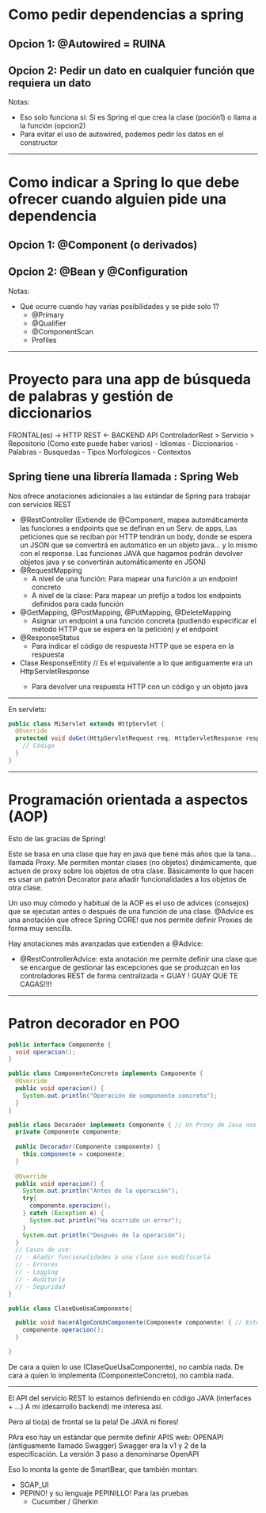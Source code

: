 
# Como pedir dependencias a spring

## Opcion 1: @Autowired = RUINA
## Opcion 2: Pedir un dato en cualquier función que requiera un dato

Notas: 
- Eso solo funciona si: Si es Spring el que crea la clase (poción1) o llama a la función (opcion2)
- Para evitar el uso de autowired, podemos pedir los datos en el constructor

---
# Como indicar a Spring lo que debe ofrecer cuando alguien pide una dependencia

## Opcion 1: @Component (o derivados)
## Opcion 2: @Bean y @Configuration

Notas:
- Qué ocurre cuando hay varias posibilidades y se pide solo 1?
  - @Primary
  - @Qualifier
  - @ComponentScan
  - Profiles


---

# Proyecto para una app de búsqueda de palabras y gestión de diccionarios

  FRONTAL(es) -> HTTP REST <- BACKEND
                    API
                               ControladorRest > Servicio > Repositorio       (Como este puede haber varios)
                                   - Idiomas
                                   - Diccionarios
                                   - Palabras
                                   - Busquedas
                                   - Tipos Morfologicos
                                   - Contextos

## Spring tiene una librería llamada : Spring Web

Nos ofrece anotaciones adicionales a las estándar de Spring para trabajar con servicios REST

- @RestController (Extiende de @Component, mapea automáticamente las funciones a endpoints que se definan en un Serv. de apps, Las peticiones que se reciban por HTTP tendrán un body, donde se espera un JSON que se convertirá en automático en un objeto java... y lo mismo con el response. Las funciones JAVA que hagamos podrán devolver objetos java y se convertirán automáticamente en JSON)
- @RequestMapping 
  - A nivel de una función: Para mapear una función a un endpoint concreto
  - A nivel de la clase:    Para mapear un prefijo a todos los endpoints definidos para cada función
- @GetMapping, @PostMapping, @PutMapping, @DeleteMapping
  - Asignar un endpoint a una función concreta (pudiendo especificar el método HTTP que se espera en la petición) y el endpoint
- @ResponseStatus
  - Para indicar el código de respuesta HTTP que se espera en la respuesta
- Clase ResponseEntity<T> // Es el equivalente a lo que antiguamente era un HttpServletResponse
  - Para devolver una respuesta HTTP con un código y un objeto java

---

En servlets:
```java
public class MiServlet extends HttpServlet {
  @Override
  protected void doGet(HttpServletRequest req, HttpServletResponse resp) {
    // Código
  }
}
```


---

# Programación orientada a aspectos (AOP)

Esto de las gracias de Spring!

Esto se basa en una clase que hay en java que tiene más años que la tana... llamada Proxy.
Me permiten montar clases (no objetos) dinámicamente, que actuen de proxy sobre los objetos de otra clase.
Básicamente lo que hacen es usar un patrón Decorator para añadir funcionalidades a los objetos de otra clase.

Un uso muy cómodo y habitual de la AOP es el uso de advices (consejos) que se ejecutan antes o después de una función de una clase.
@Advice es una anotación que ofrece Spring CORE! que nos permite definir Proxies de forma muy sencilla.

Hay anotaciones más avanzadas que extienden a @Advice:
- @RestControllerAdvice: esta anotación me permite definir una clase que se encargue de gestionar las excepciones que se produzcan en los controladores REST de forma centralizada = GUAY ! GUAY QUE TE CAGAS!!!!

---

# Patron decorador en POO

```java 
public interface Componente {
  void operacion();
}

public class ComponenteConcreto implements Componente {
  @Override
  public void operacion() {
    System.out.println("Operación de componente concreto");
  }
}

public class Decorador implements Componente { // Un Proxy de Java nos permite montar estas clases (CODIGO) de forma dinámica
  private Componente componente;
  
  public Decorador(Componente componente) {
    this.componente = componente;
  }
  
  @Override
  public void operacion() {
    System.out.println("Antes de la operación");
    try{
      componente.operacion();
    } catch (Exception e) {
      System.out.println("Ha ocurrido un error");
    }
    System.out.println("Después de la operación");
  }
  // Casos de uso:
  // - Añadir funcionalidades a una clase sin modificarla
  // - Errores
  // - Logging
  // - Auditoria
  // - Seguridad
}

public class ClaseQueUsaComponente{

  public void hacerAlgoConUnComponente(Componente componente) { // Esto lo puedo aplicar gracias a estar aplicando a su vez un patrón de inyección de dependencias
    componente.operacion();
  }

}
```

De cara a quien lo use (ClaseQueUsaComponente), no cambia nada.
De cara a quien lo implementa (ComponenteConcreto), no cambia nada.

---

El API del servicio REST lo estamos definiendo en código JAVA (interfaces + ...)
A mi (desarrollo backend) me interesa así.

Pero al tio(a) de frontal se la pela! De JAVA ni flores!

PAra eso hay un estándar que permite definir APIS web: OPENAPI (antiguamente llamado Swagger)
Swagger era la v1 y 2 de la especificación. La versión 3 paso a denominarse OpenAPI

Eso lo monta la gente de SmartBear, que también montan:
- SOAP_UI
- PEPINO! y su lenguaje PEPINILLO! Para las pruebas
  - Cucumber / Gherkin 